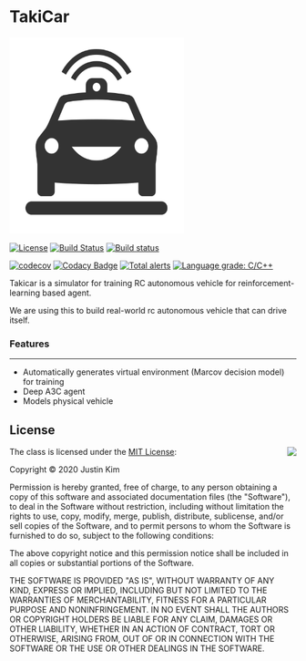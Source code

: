 # TakiCar

<img src="./Medias/Logo.png" width=306 height=344 />

[![License](https://img.shields.io/badge/Licence-MIT-blue.svg)](https://github.com/jwkim98/TakiCar/blob/master/LICENSE) [![Build Status](https://travis-ci.org/jwkim98/TakiCar.svg?branch=master)](https://travis-ci.org/jwkim98/TakiCar/branches) [![Build status](https://ci.appveyor.com/api/projects/status/github/jwkim98/TakiCar?branch=master&svg=true)](https://ci.appveyor.com/project/jwkim98/TakiCar/branch/master)

[![codecov](https://codecov.io/gh/jwkim98/TakiCar/branch/master/graph/badge.svg)](https://codecov.io/gh/utilForever/cpp-oss-template)
[![Codacy Badge](https://api.codacy.com/project/badge/Grade/7430fcc2933b44209cc97a87050c6a8e)](https://www.codacy.com/manual/jwkim98/TakiCar?utm_source=github.com&amp;utm_medium=referral&amp;utm_content=jwkim98/TakiCar&amp;utm_campaign=Badge_Grade)
[![Total alerts](https://img.shields.io/lgtm/alerts/g/jwkim98/TakiCar.svg?logo=lgtm&logoWidth=18)](https://lgtm.com/projects/g/utilForever/cpp-oss-template/alerts/)
[![Language grade: C/C++](https://img.shields.io/lgtm/grade/cpp/g/jwkim98/TakiCar.svg?logo=lgtm&logoWidth=18)](https://lgtm.com/projects/g/jwkim98/TakiCar/context:cpp)



Takicar is a simulator for training RC autonomous vehicle for reinforcement-learning based agent.

We are using this to build real-world rc autonomous vehicle that can drive itself.



<h3> Features </h3>

---

* Automatically generates virtual environment (Marcov decision model) for training
* Deep A3C agent
* Models physical vehicle

## License

<img align="right" src="http://opensource.org/trademarks/opensource/OSI-Approved-License-100x137.png">

The class is licensed under the [MIT License](http://opensource.org/licenses/MIT):

Copyright &copy; 2020 Justin Kim

Permission is hereby granted, free of charge, to any person obtaining a copy of this software and associated documentation files (the "Software"), to deal in the Software without restriction, including without limitation the rights to use, copy, modify, merge, publish, distribute, sublicense, and/or sell copies of the Software, and to permit persons to whom the Software is furnished to do so, subject to the following conditions:

The above copyright notice and this permission notice shall be included in all copies or substantial portions of the Software.

THE SOFTWARE IS PROVIDED "AS IS", WITHOUT WARRANTY OF ANY KIND, EXPRESS OR IMPLIED, INCLUDING BUT NOT LIMITED TO THE WARRANTIES OF MERCHANTABILITY, FITNESS FOR A PARTICULAR PURPOSE AND NONINFRINGEMENT. IN NO EVENT SHALL THE AUTHORS OR COPYRIGHT HOLDERS BE LIABLE FOR ANY CLAIM, DAMAGES OR OTHER LIABILITY, WHETHER IN AN ACTION OF CONTRACT, TORT OR OTHERWISE, ARISING FROM, OUT OF OR IN CONNECTION WITH THE SOFTWARE OR THE USE OR OTHER DEALINGS IN THE SOFTWARE.
